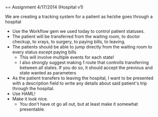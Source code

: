 == Assignment 4/17/2014 (Hospital v1)

We are creating a tracking system for a patient as he/she goes through a hospital

- Use the Workflow gem we used today to control patient statuses.
- The patient will be transferred from the waiting room, to doctor checkup, to xrays, to surgery, to paying bills, to leaving.
- The patients should be able to jump directly from the waiting room to every status except paying bills
  - This will involve multiple events for each state!
  - I also strongly suggest making 1 route that controlls transferring between all states. If you do so, it should accept the previous and state wanted as parameters
- As the patient transfers to leaving the hospital, I want to be presented with a description field to write any details about said patient's trip through the hospital.
- Use HAML!
- Make it look nice.
  - You don't have ot go all out, but at least make it somewhat presentable.
